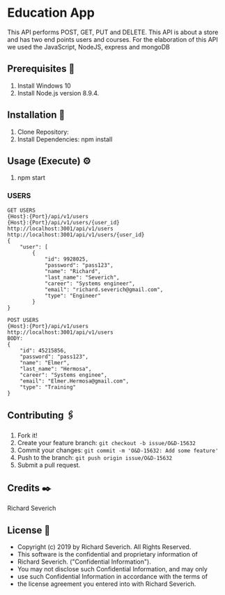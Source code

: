 # Education App
This API performs POST, GET, PUT and DELETE.
This API is about a store and has two end points users and courses. 
For the elaboration of this API we used the JavaScript, NodeJS, express and mongoDB

## Prerequisites 🚀

1. Install Windows 10    
2. Install Node.js version 8.9.4.   

## Installation 🔧

1. Clone Repository:
2. Install Dependencies: npm install

## Usage (Execute) ⚙️

1. npm start

### USERS
```
GET USERS
{Host}:{Port}/api/v1/users
{Host}:{Port}/api/v1/users/{user_id}
http://localhost:3001/api/v1/users
http://localhost:3001/api/v1/users/{user_id}
{
    "user": [
        {
            "id": 9928025,
            "password": "pass123",
            "name": "Richard",
            "last_name": "Severich",
            "career": "Systems engineer",
            "email": "richard.severich@gmail.com",
            "type": "Engineer"
        }
}

POST USERS
{Host}:{Port}/api/v1/users
http://localhost:3001/api/v1/users
BODY:
{
    "id": 45215856,
    "password": "pass123",
    "name": "Elmer",
    "last_name": "Hermosa",
    "career": "Systems enginee",
    "email": "Elmer.Hermosa@gmail.com",
    "type": "Training"
}

```

## Contributing 🖇️

1. Fork it!
2. Create your feature branch: `git checkout -b issue/O&D-15632`
3. Commit your changes: `git commit -m 'O&D-15632: Add some feature'`
4. Push to the branch: `git push origin issue/O&D-15632`
5. Submit a pull request.

## Credits ✒️

Richard Severich

## License 📄
* Copyright (c) 2019 by Richard Severich.  All Rights Reserved.
* This software is the confidential and proprietary information of
* Richard Severich. ("Confidential Information").
* You may not disclose such Confidential Information, and may only
* use such Confidential Information in accordance with the terms of
* the license agreement you entered into with Richard Severich.
